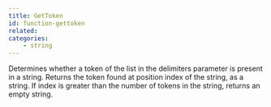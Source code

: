 ```yaml
---
title: GetToken
id: function-gettoken
related:
categories:
    - string
---
```


Determines whether a token of the list in the delimiters
parameter is present in a string.
Returns the token found at position index of the string, as a
string. If index is greater than the number of tokens in the
string, returns an empty string.
